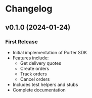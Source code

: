 # Changelog

## v0.1.0 (2024-01-24)

### First Release
* Initial implementation of Porter SDK
* Features include:
  * Get delivery quotes
  * Create orders
  * Track orders
  * Cancel orders
* Includes test helpers and stubs
* Complete documentation